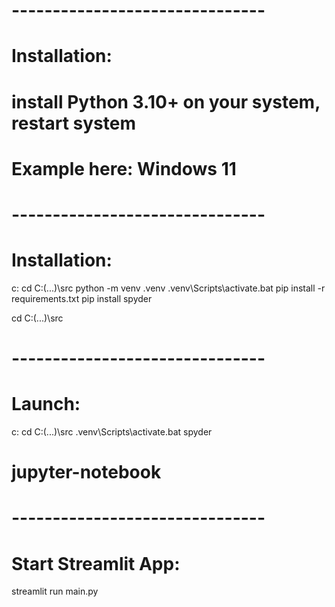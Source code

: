 # -------------------------------
# Installation:
# install Python 3.10+ on your system, restart system
# Example here: Windows 11

# -------------------------------
# Installation:
c:
cd C:\(...)\src
python -m venv .venv
.venv\Scripts\activate.bat
pip install -r requirements.txt
pip install spyder

cd C:\(...)\src

# -------------------------------
# Launch:
c:
cd C:\(...)\src
.venv\Scripts\activate.bat
spyder

# jupyter-notebook


# -------------------------------
# Start Streamlit App:
streamlit run main.py 
